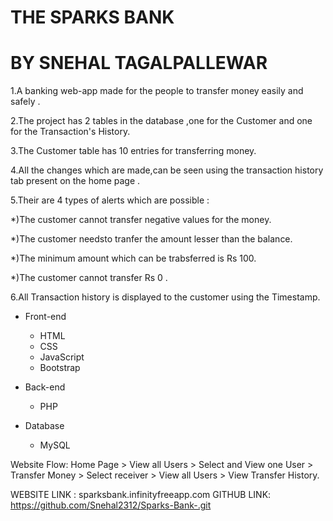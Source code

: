 # THE SPARKS BANK
# BY SNEHAL TAGALPALLEWAR 
 

1.A banking web-app made for the people to transfer money easily and safely .

2.The project has 2 tables in the database ,one for the Customer and one for the Transaction's History.

3.The Customer table has 10 entries for transferring money.

4.All the changes which are made,can be seen using the transaction history tab present on the home page .

5.Their are 4 types of alerts which are possible :


   *)The customer cannot transfer negative values for the money.
   
   *)The customer needsto tranfer the amount lesser than the balance.
   
   *)The minimum amount which can be trabsferred is Rs 100.
   
   *)The customer cannot transfer Rs 0 .
   
	 
6.All Transaction history is displayed to the customer using the Timestamp.

- Front-end

  - HTML
  - CSS
  - JavaScript
  - Bootstrap

- Back-end

  - PHP

- Database

  - MySQL

Website Flow:
Home Page > View all Users > Select and View one User > Transfer Money > Select receiver > View all Users > View Transfer History.
	 
WEBSITE LINK : sparksbank.infinityfreeapp.com
GITHUB LINK: https://github.com/Snehal2312/Sparks-Bank-.git
